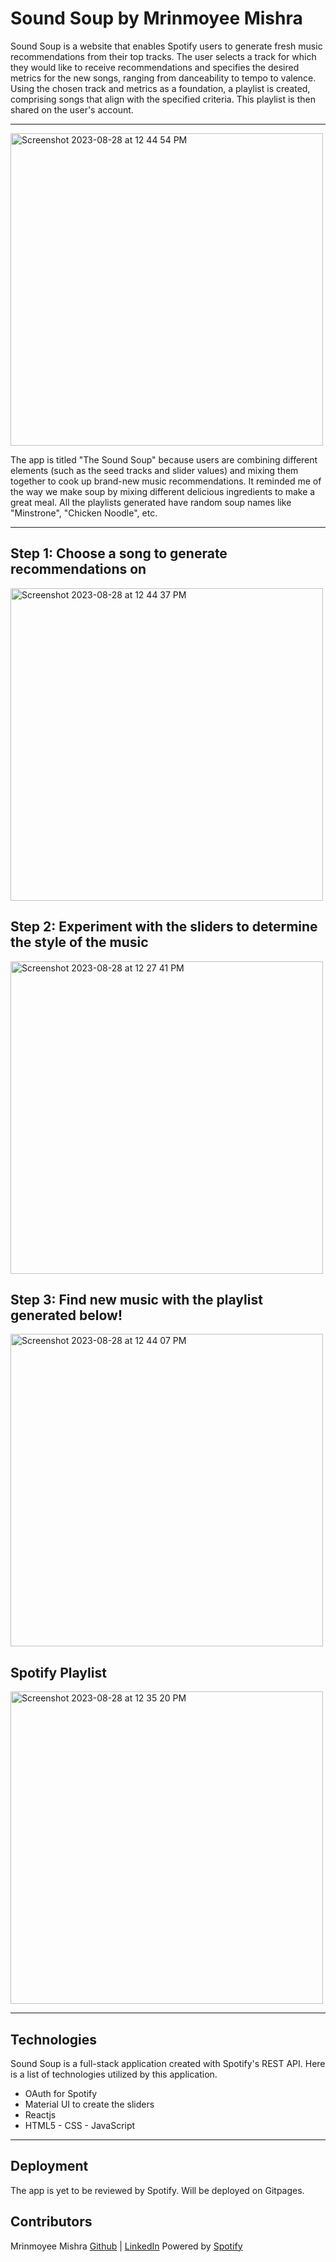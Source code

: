 # Sound Soup by Mrinmoyee Mishra

Sound Soup is a website that enables Spotify users to generate fresh music recommendations from their top tracks. The user selects a track for which they would like to receive recommendations and specifies the desired metrics for the new songs, ranging from danceability to tempo to valence. Using the chosen track and metrics as a foundation, a playlist is created, comprising songs that align with the specified criteria. This playlist is then shared on the user's account.

---
<img width="500" alt="Screenshot 2023-08-28 at 12 44 54 PM" src="https://github.com/mrin-tech/MusicRecs/assets/76796079/f61c387b-19c4-43e0-b463-f44a413360c6">


The app is titled "The Sound Soup" because users are combining different elements (such as the seed tracks and slider values) and mixing them together to cook up brand-new music recommendations. It reminded me of the way we make soup by mixing different delicious ingredients to make a great meal. All the playlists generated have random soup names like "Minstrone", "Chicken Noodle", etc.

---

## Step 1: Choose a song to generate recommendations on
<img width="500" alt="Screenshot 2023-08-28 at 12 44 37 PM" src="https://github.com/mrin-tech/MusicRecs/assets/76796079/5c13ff81-0c30-4274-9240-03f3332d2da5">


## Step 2: Experiment with the sliders to determine the style of the music
<img width="500" alt="Screenshot 2023-08-28 at 12 27 41 PM" src="https://github.com/mrin-tech/MusicRecs/assets/76796079/38b40a95-b901-4ae9-ba3f-4e0a269cada8">


## Step 3: Find new music with the playlist generated below!
<img width="500" alt="Screenshot 2023-08-28 at 12 44 07 PM" src="https://github.com/mrin-tech/MusicRecs/assets/76796079/60651510-2585-431c-bed3-baece26dfadd">


## Spotify Playlist
<img width="500" alt="Screenshot 2023-08-28 at 12 35 20 PM" src="https://github.com/mrin-tech/MusicRecs/assets/76796079/bb569e1d-346c-4953-a75c-b9b4c1d2c0f8">

---

## Technologies

Sound Soup is a full-stack application created with Spotify's REST API. Here is a list of technologies utilized by this application.
* OAuth for Spotify
* Material UI to create the sliders
* Reactjs
* HTML5 - CSS - JavaScript

---

## Deployment
The app is yet to be reviewed by Spotify. Will be deployed on Gitpages.

## Contributors
Mrinmoyee Mishra [Github](https://github.com/mrin-tech) | [LinkedIn](https://www.linkedin.com/in/mrinmoyee-mishra/) 
Powered by [Spotify](https://open.spotify.com/) 
